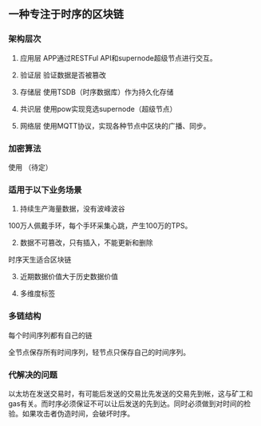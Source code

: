 ## 一种专注于时序的区块链


### 架构层次

1. 应用层
APP通过RESTFul API和supernode超级节点进行交互。

2. 验证层
验证数据是否被篡改

3. 存储层
使用TSDB（时序数据库）作为持久化存储

4. 共识层
使用pow实现竞选supernode（超级节点）

5. 网络层
使用MQTT协议，实现各种节点中区块的广播、同步。

### 加密算法

使用 （待定）


### 适用于以下业务场景

1. 持续生产海量数据，没有波峰波谷

100万人佩戴手环，每个手环采集心跳，产生100万的TPS。

2. 数据不可篡改，只有插入，不能更新和删除

时序天生适合区块链

3. 近期数据价值大于历史数据价值

4. 多维度标签

### 多链结构

每个时间序列都有自己的链

全节点保存所有时间序列，轻节点只保存自己的时间序列。

### 代解决的问题

以太坊在发送交易时，有可能后发送的交易比先发送的交易先到帐，这与矿工和gas有关。而时序必须保证不可以让后发送的先到达。同时必须做到对时间的检验。如果攻击者伪造时间，会破坏时序。

